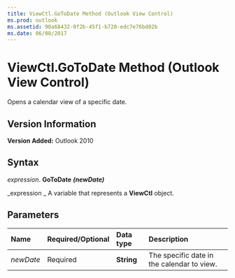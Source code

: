 ```yaml
---
title: ViewCtl.GoToDate Method (Outlook View Control)
ms.prod: outlook
ms.assetid: 90a68432-0f2b-45f1-b720-edc7e76bd02b
ms.date: 06/08/2017
---
```



# ViewCtl.GoToDate Method (Outlook View Control)

Opens a calendar view of a specific date.


## Version Information

 **Version Added:** Outlook 2010


## Syntax

 _expression_. **GoToDate** **_(newDate)_**

 _expression _ A variable that represents a **ViewCtl** object.


## Parameters



|**Name**|**Required/Optional**|**Data type**|**Description**|
|:-----|:-----|:-----|:-----|
| _newDate_|Required| **String**|The specific date in the calendar to view.|

